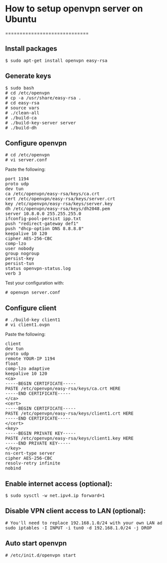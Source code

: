 # How to setup openvpn server on Ubuntu
=============================
## Install packages
<pre>
$ sudo apt-get install openvpn easy-rsa
</pre>
## Generate keys
<pre>
$ sudo bash
# cd /etc/openvpn
# cp -a /usr/share/easy-rsa .
# cd easy-rsa
# source vars
# ./clean-all
# ./build-ca
# ./build-key-server server
# ./build-dh
</pre>
## Configure openvpn
<pre>
# cd /etc/openvpn
# vi server.conf
</pre>
Paste the following:
<pre>
port 1194
proto udp
dev tun
ca /etc/openvpn/easy-rsa/keys/ca.crt
cert /etc/openvpn/easy-rsa/keys/server.crt
key /etc/openvpn/easy-rsa/keys/server.key 
dh /etc/openvpn/easy-rsa/keys/dh2048.pem
server 10.8.0.0 255.255.255.0
ifconfig-pool-persist ipp.txt
push "redirect-gateway def1"
push "dhcp-option DNS 8.8.8.8"
keepalive 10 120
cipher AES-256-CBC
comp-lzo
user nobody
group nogroup
persist-key
persist-tun
status openvpn-status.log
verb 3
</pre>
Test your configuration with:
<pre>
# openvpn server.conf
</pre>
## Configure client
<pre>
# ./build-key client1
# vi client1.ovpn
</pre>
Paste the following:
<pre>
client
dev tun
proto udp
remote YOUR-IP 1194
float
comp-lzo adaptive
keepalive 10 120
&lt;ca&gt;
-----BEGIN CERTIFICATE-----
PASTE /etc/openvpn/easy-rsa/keys/ca.crt HERE
-----END CERTIFICATE-----
&lt;/ca&gt;
&lt;cert&gt;
-----BEGIN CERTIFICATE-----
PASTE /etc/openvpn/easy-rsa/keys/client1.crt HERE
-----END CERTIFICATE-----
&lt;/cert&gt;
&lt;key&gt;
-----BEGIN PRIVATE KEY-----
PASTE /etc/openvpn/easy-rsa/keys/client1.key HERE
-----END PRIVATE KEY-----
&lt;/key&gt;
ns-cert-type server
cipher AES-256-CBC
resolv-retry infinite
nobind
</pre>
## Enable internet access (optional):
<pre>
$ sudo sysctl -w net.ipv4.ip_forward=1
</pre>
## Disable VPN client access to LAN (optional):
<pre>
# You'll need to replace 192.168.1.0/24 with your own LAN address.
sudo iptables -I INPUT -i tun0 -d 192.168.1.0/24 -j DROP
</pre>
## Auto start openvpn
<pre>
# /etc/init.d/openvpn start
</pre>
